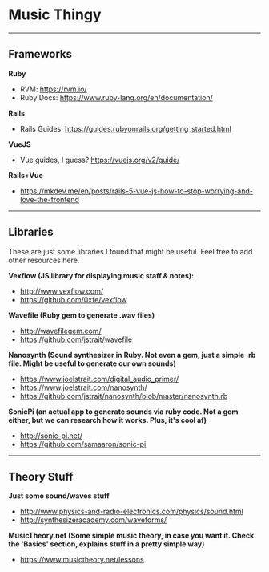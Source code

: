 # Music Thingy

- - -
## Frameworks

**Ruby**
- RVM: https://rvm.io/
- Ruby Docs: https://www.ruby-lang.org/en/documentation/

**Rails**
- Rails Guides: https://guides.rubyonrails.org/getting_started.html

**VueJS**
- Vue guides, I guess? https://vuejs.org/v2/guide/

**Rails+Vue**
- https://mkdev.me/en/posts/rails-5-vue-js-how-to-stop-worrying-and-love-the-frontend


- - -
## Libraries

These are just some libraries I found that might be useful. Feel free to add other resources here.

**Vexflow (JS library for displaying music staff & notes):**
- http://www.vexflow.com/
- https://github.com/0xfe/vexflow

**Wavefile (Ruby gem to generate .wav files)**
- http://wavefilegem.com/
- https://github.com/jstrait/wavefile

**Nanosynth (Sound synthesizer in Ruby. Not even a gem, just a simple .rb file. Might be useful to generate our own sounds)**
- https://www.joelstrait.com/digital_audio_primer/
- https://www.joelstrait.com/nanosynth/
- https://github.com/jstrait/nanosynth/blob/master/nanosynth.rb

**SonicPi (an actual app to generate sounds via ruby code. Not a gem either, but we can research how it works. Plus, it's cool af)**
- http://sonic-pi.net/
- https://github.com/samaaron/sonic-pi

- - -
## Theory Stuff

**Just some sound/waves stuff**
- http://www.physics-and-radio-electronics.com/physics/sound.html
- http://synthesizeracademy.com/waveforms/

**MusicTheory.net (Some simple music theory, in case you want it. Check the 'Basics' section, explains stuff in a pretty simple way)**
- https://www.musictheory.net/lessons
